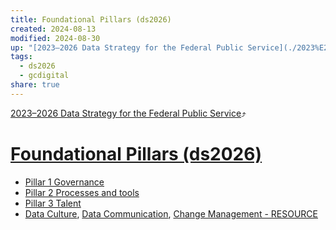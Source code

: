 ```yaml
---
title: Foundational Pillars (ds2026)
created: 2024-08-13
modified: 2024-08-30
up: "[2023–2026 Data Strategy for the Federal Public Service](./2023%E2%80%932026%20Data%20Strategy%20for%20the%20Federal%20Public%20Service.md)"
tags:
  - ds2026
  - gcdigital
share: true
---
```

[2023–2026 Data Strategy for the Federal Public Service](./2023%E2%80%932026%20Data%20Strategy%20for%20the%20Federal%20Public%20Service.md)⤴️
# [Foundational Pillars (ds2026)](Foundational%20Pillars%20(ds2026).md)
- [Pillar 1 Governance](./Pillar%201%20Governance.md)
- [Pillar 2 Processes and tools](./Pillar%202%20Processes%20and%20tools.md)
- [Pillar 3 Talent](./Pillar%203%20Talent.md)
- [Data Culture](Data%20Culture.md), [Data Communication](Data%20Communication.md), [Change Management - RESOURCE](Change%20Management%20-%20RESOURCE.md)
